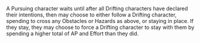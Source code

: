A Pursuing character waits until after all Drifting characters have declared their intentions, then may choose to either follow a Drifting character, spending to cross any Obstacles or Hazards as above, or staying in place. If they stay, they may choose to force a Drifting character to stay with them by spending a higher total of AP and Effort than they did.